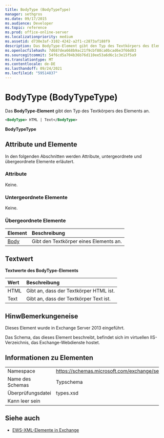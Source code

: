 ```yaml
---
title: BodyType (BodyTypeType)
manager: sethgros
ms.date: 09/17/2015
ms.audience: Developer
ms.topic: reference
ms.prod: office-online-server
ms.localizationpriority: medium
ms.assetid: d730e3af-3102-4242-a2f1-c2873af188f9
description: Das BodyType-Element gibt den Typ des Textkörpers des Elements an.
ms.openlocfilehash: 7d687dea668b9ac21f9cbf88ca0bcad6e3f66d03
ms.sourcegitcommit: 54f6cd5a704b36b76d110ee53a6d6c1c3e15f5a9
ms.translationtype: MT
ms.contentlocale: de-DE
ms.lasthandoff: 09/24/2021
ms.locfileid: "59514837"
---
```

# <a name="bodytype-bodytypetype"></a>BodyType (BodyTypeType)

Das **BodyType-Element** gibt den Typ des Textkörpers des Elements an. 
  
```XML
<BodyType> HTML | Text</BodyType>
```

 **BodyTypeType**
## <a name="attributes-and-elements"></a>Attribute und Elemente

In den folgenden Abschnitten werden Attribute, untergeordnete und übergeordnete Elemente erläutert.
  
### <a name="attributes"></a>Attribute

Keine.
  
### <a name="child-elements"></a>Untergeordnete Elemente

Keine.
  
### <a name="parent-elements"></a>Übergeordnete Elemente

|**Element**|**Beschreibung**|
|:-----|:-----|
|[Body](body.md) <br/> |Gibt den Textkörper eines Elements an.  <br/> |
   
## <a name="text-value"></a>Textwert

**Textwerte des BodyType-Elements**

|**Wert**|**Beschreibung**|
|:-----|:-----|
|HTML  <br/> |Gibt an, dass der Textkörper HTML ist.  <br/> |
|Text  <br/> |Gibt an, dass der Textkörper Text ist.  <br/> |
   
## <a name="remarks"></a>HinwBemerkungeneise

Dieses Element wurde in Exchange Server 2013 eingeführt.
  
Das Schema, das dieses Element beschreibt, befindet sich im virtuellen IIS-Verzeichnis, das Exchange-Webdienste hostet.
  
## <a name="element-information"></a>Informationen zu Elementen

|||
|:-----|:-----|
|Namespace  <br/> |https://schemas.microsoft.com/exchange/services/2006/types  <br/> |
|Name des Schemas  <br/> |Typschema  <br/> |
|Überprüfungsdatei  <br/> |types.xsd  <br/> |
|Kann leer sein  <br/> ||
   
## <a name="see-also"></a>Siehe auch



- [EWS-XML-Elemente in Exchange](ews-xml-elements-in-exchange.md)

